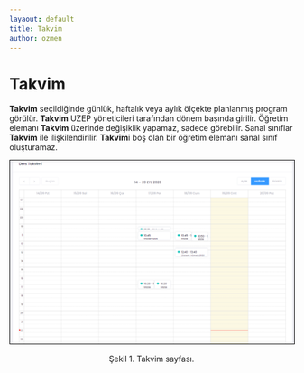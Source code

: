 ```yaml
---
layaout: default
title: Takvim
author: ozmen
---
```

# Takvim

**Takvim** seçildiğinde günlük, haftalık veya aylık ölçekte planlanmış program görülür. **Takvim** UZEP yöneticileri tarafından dönem başında girilir. Öğretim elemanı **Takvim** üzerinde değişiklik yapamaz, sadece görebilir. Sanal sınıflar **Takvim** ile ilişkilendirilir. **Takvim**i boş olan bir öğretim elemanı sanal sınıf oluşturamaz.  

<img style="border:1px solid black" src="assets/images/takvim1.png"/> 
<p style="text-align: center;">Şekil 1. Takvim sayfası. </p>
